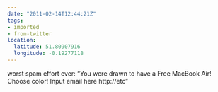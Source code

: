 ```yaml
---
date: "2011-02-14T12:44:21Z"
tags:
- imported
- from-twitter
location:
  latitude: 51.80907916
  longitude: -0.19277118
---
```

worst spam effort ever: “You were drawn to have a Free MacBook Air\! Choose color\! Input email here http://etc”
